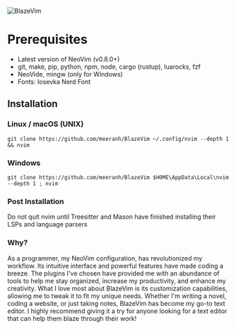 ![BlazeVim](https://user-images.githubusercontent.com/102342274/217725985-0b41ab2c-d8a1-4528-94a3-55c646ff4fd6.png)

# **Prerequisites**
* Latest version of NeoVim (v0.8.0+)
* git, make, pip, python, npm, node, cargo (rustup), luarocks, fzf
* NeoVide, mingw (only for Windows)
* Fonts: Iosevka Nerd Font

## **Installation**

### **Linux / macOS (UNIX)**
`git clone https://github.com/meeranh/BlazeVim ~/.config/nvim --depth 1 && nvim`

### **Windows**
`git clone https://github.com/meeranh/BlazeVim $HOME\AppData\Local\nvim --depth 1 ; nvim`

### **Post Installation**
Do not quit nvim until Treesitter and Mason have finished installing their LSPs and language parsers

### **Why?**
As a programmer, my NeoVim configuration, has revolutionized my workflow. Its intuitive interface and powerful features have made coding a breeze. The plugins I've chosen have provided me with an abundance of tools to help me stay organized, increase my productivity, and enhance my creativity. What I love most about BlazeVim is its customization capabilities, allowing me to tweak it to fit my unique needs. Whether I'm writing a novel, coding a website, or just taking notes, BlazeVim has become my go-to text editor. I highly recommend giving it a try for anyone looking for a text editor that can help them blaze through their work!
